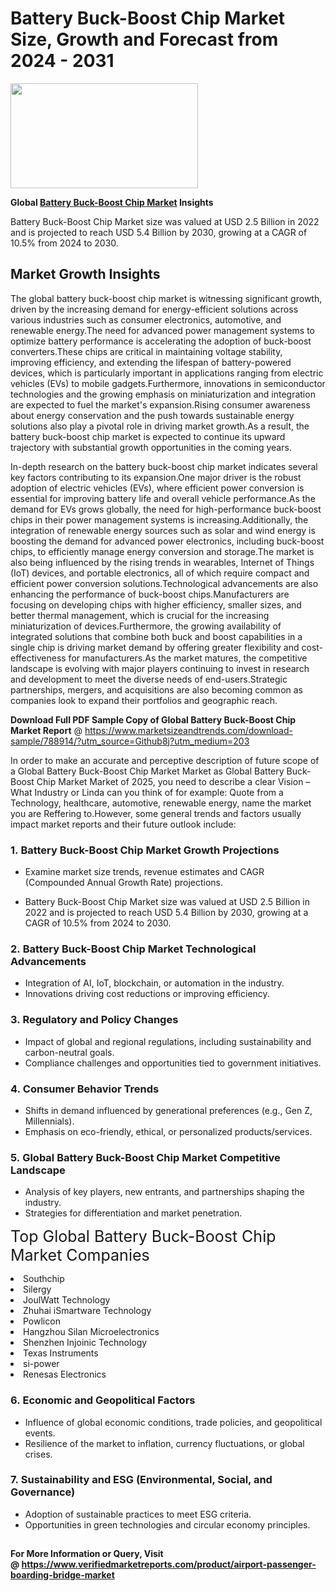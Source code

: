 <H1>Battery Buck-Boost Chip Market Size, Growth and Forecast from 2024 - 2031</H1><img class="aligncenter size-medium wp-image-584254" src="https://thirdeyenews.in/wp-content/uploads/2024/09/Global-Market-Research-300x168.jpeg" alt="" width="300" height="168" /><p><strong>Global&nbsp;<a href="https://www.marketsizeandtrends.com/download-sample/788914/?utm_source=Github8j?utm_medium=203">Battery Buck-Boost Chip Market</a> Insights</strong></p><p>Battery Buck-Boost Chip Market size was valued at USD 2.5 Billion in 2022 and is projected to reach USD 5.4 Billion by 2030, growing at a CAGR of 10.5% from 2024 to 2030.</p><p><h2>Market Growth Insights</h2> <p>The global battery buck-boost chip market is witnessing significant growth, driven by the increasing demand for energy-efficient solutions across various industries such as consumer electronics, automotive, and renewable energy.The need for advanced power management systems to optimize battery performance is accelerating the adoption of buck-boost converters.These chips are critical in maintaining voltage stability, improving efficiency, and extending the lifespan of battery-powered devices, which is particularly important in applications ranging from electric vehicles (EVs) to mobile gadgets.Furthermore, innovations in semiconductor technologies and the growing emphasis on miniaturization and integration are expected to fuel the market's expansion.Rising consumer awareness about energy conservation and the push towards sustainable energy solutions also play a pivotal role in driving market growth.As a result, the battery buck-boost chip market is expected to continue its upward trajectory with substantial growth opportunities in the coming years.</p> <p>In-depth research on the battery buck-boost chip market indicates several key factors contributing to its expansion.One major driver is the robust adoption of electric vehicles (EVs), where efficient power conversion is essential for improving battery life and overall vehicle performance.As the demand for EVs grows globally, the need for high-performance buck-boost chips in their power management systems is increasing.Additionally, the integration of renewable energy sources such as solar and wind energy is boosting the demand for advanced power electronics, including buck-boost chips, to efficiently manage energy conversion and storage.The market is also being influenced by the rising trends in wearables, Internet of Things (IoT) devices, and portable electronics, all of which require compact and efficient power conversion solutions.Technological advancements are also enhancing the performance of buck-boost chips.Manufacturers are focusing on developing chips with higher efficiency, smaller sizes, and better thermal management, which is crucial for the increasing miniaturization of devices.Furthermore, the growing availability of integrated solutions that combine both buck and boost capabilities in a single chip is driving market demand by offering greater flexibility and cost-effectiveness for manufacturers.As the market matures, the competitive landscape is evolving with major players continuing to invest in research and development to meet the diverse needs of end-users.Strategic partnerships, mergers, and acquisitions are also becoming common as companies look to expand their portfolios and geographic reach.<p><span class=""><strong>Download Full PDF Sample Copy of Global Battery Buck-Boost Chip Market Report</strong> @ <a href="https://www.marketsizeandtrends.com/download-sample/788914/?utm_source=Github8j?utm_medium=203" target="_blank">https://www.marketsizeandtrends.com/download-sample/788914/?utm_source=Github8j?utm_medium=203</a></span></p><p>In order to make an accurate and perceptive description of future scope of a Global&nbsp;Battery Buck-Boost Chip Market Market as Global&nbsp;Battery Buck-Boost Chip Market Market of 2025, you need to describe a clear Vision &ndash; What Industry or Linda can you think of for example: Quote from a Technology, healthcare, automotive, renewable energy, name the market you are Reffering to.However, some general trends and factors usually impact market reports and their future outlook include:</p><h3>1.&nbsp;<strong>Battery Buck-Boost Chip Market Growth Projections</strong></h3><ul><li>Examine market size trends, revenue estimates and CAGR (Compounded Annual Growth Rate) projections.</li><li><p>Battery Buck-Boost Chip Market size was valued at USD 2.5 Billion in 2022 and is projected to reach USD 5.4 Billion by 2030, growing at a CAGR of 10.5% from 2024 to 2030.</p></li></ul><h3>2.&nbsp;<strong>Battery Buck-Boost Chip Market Technological Advancements</strong></h3><ul><li>Integration of AI, IoT, blockchain, or automation in the industry.</li><li>Innovations driving cost reductions or improving efficiency.</li></ul><h3>3.&nbsp;<strong>Regulatory and Policy Changes</strong></h3><ul><li>Impact of global and regional regulations, including sustainability and carbon-neutral goals.</li><li>Compliance challenges and opportunities tied to government initiatives.</li></ul><h3>4.&nbsp;<strong>Consumer Behavior Trends</strong></h3><ul><li>Shifts in demand influenced by generational preferences (e.g., Gen Z, Millennials).</li><li>Emphasis on eco-friendly, ethical, or personalized products/services.</li></ul><h3>5.&nbsp;<strong>Global Battery Buck-Boost Chip Market Competitive Landscape</strong></h3><ul><li>Analysis of key players, new entrants, and partnerships shaping the industry.</li><li>Strategies for differentiation and market penetration.</li></ul><p data-pm-slice="1 1 []"><span style="color: inherit; font-family: inherit; font-size: 25px;">Top Global Battery Buck-Boost Chip Market Companies</span></p><div class="" data-test-id=""><p><li>Southchip</li><li> Silergy</li><li> JoulWatt Technology</li><li> Zhuhai iSmartware Technology</li><li> Powlicon</li><li> Hangzhou Silan Microelectronics</li><li> Shenzhen Injoinic Technology</li><li> Texas Instruments</li><li> si-power</li><li> Renesas Electronics</li></p></div><h3>6.&nbsp;<strong>Economic and Geopolitical Factors</strong></h3><ul><li>Influence of global economic conditions, trade policies, and geopolitical events.</li><li>Resilience of the market to inflation, currency fluctuations, or global crises.</li></ul><h3>7.&nbsp;<strong>Sustainability and ESG (Environmental, Social, and Governance)</strong></h3><ul><li>Adoption of sustainable practices to meet ESG criteria.</li><li>Opportunities in green technologies and circular economy principles.</li></ul><h2><strong style="font-size: 14px;">For More Information or Query, Visit @&nbsp;</strong><a style="background-color: #ffffff; font-size: 14px;" href="https://www.marketsizeandtrends.com/report/battery-buck-boost-chip-market/" target="_blank">https://www.verifiedmarketreports.com/product/airport-passenger-boarding-bridge-market</a></h2>